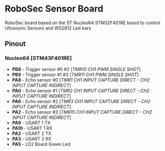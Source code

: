 # RoboSec Sensor Board

RoboSec board based on the ST Nucleo64 STM32F401RE board to control Ultrasonic Sensors and WS2812 Led bars


## Pinout

### Nucleo64 [STM43F401RE]
* **PB8** - Trigger sensor #0 #2 [*TMR10 CH1 PWM SINGLE SHOT*] 
* **PB9** - Trigger sensor #1 #3 [*TMR11 CH1 PWM SINGLE SHOT*] 
* **PA8** - Echo sensor #0 [*TMR1 CH1 INPUT CAPTURE DIRECT - CH2 INPUT CAPTURE INDIRECT*]
* **PA0** - Echo sensor #1 [*TMR2 CH1 INPUT CAPTURE DIRECT - CH2 INPUT CAPTURE INDIRECT*]
* **PA6** - Echo sensor #2 [*TMR3 CH1 INPUT CAPTURE DIRECT - CH2 INPUT CAPTURE INDIRECT*]
* **PA2** - Echo sensor #3 [*TMR15 CH1 INPUT CAPTURE DIRECT - CH2 INPUT CAPTURE INDIRECT*]
* **PA9** - USART 1 TX
* **PA10** - USART 1 RX
* **PA2** - USART 2 TX
* **PA3** - USART 2 RX
* **PA5** - LD2 Board Green Led
